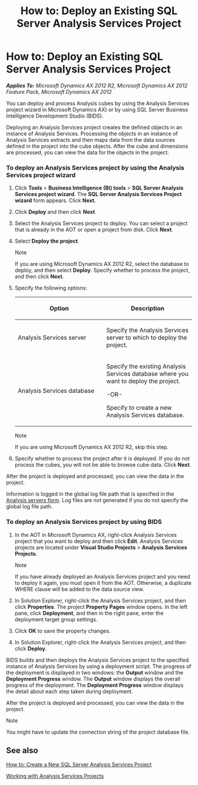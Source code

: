 ﻿---
title: 'How to: Deploy an Existing SQL Server Analysis Services Project'
TOCTitle: 'How to: Deploy an Existing SQL Server Analysis Services Project'
ms:assetid: 55ee3a4b-5889-418a-9a02-756b65f5f00f
ms:mtpsurl: https://technet.microsoft.com/en-us/library/Cc590284(v=AX.60)
ms:contentKeyID: 28119357
ms.date: 04/17/2013
mtps_version: v=AX.60
---

# How to: Deploy an Existing SQL Server Analysis Services Project 


_**Applies To:** Microsoft Dynamics AX 2012 R2, Microsoft Dynamics AX 2012 Feature Pack, Microsoft Dynamics AX 2012_

You can deploy and process Analysis cubes by using the Analysis Services project wizard in Microsoft Dynamics AX) or by using SQL Server Business Intelligence Development Studio (BIDS).

Deploying an Analysis Services project creates the defined objects in an instance of Analysis Services. Processing the objects in an instance of Analysis Services extracts and then maps data from the data sources defined in the project into the cube objects. After the cube and dimensions are processed, you can view the data for the objects in the project.

### To deploy an Analysis Services project by using the Analysis Services project wizard

1.  Click **Tools** \> **Business Intelligence (BI) tools** \> **SQL Server Analysis Services project wizard**. The **SQL Server Analysis Services Project wizard** form appears. Click **Next**.

2.  Click **Deploy** and then click **Next**.

3.  Select the Analysis Services project to deploy. You can select a project that is already in the AOT or open a project from disk. Click **Next**.

4.  Select **Deploy the project**.
    

    > [!NOTE]
    > <P>If you are using Microsoft Dynamics AX 2012 R2, select the database to deploy, and then select <STRONG>Deploy</STRONG>. Specify whether to process the project, and then click <STRONG>Next</STRONG>.</P>



5.  Specify the following options:
    
    <table>
    <colgroup>
    <col style="width: 50%" />
    <col style="width: 50%" />
    </colgroup>
    <thead>
    <tr class="header">
    <th><p>Option</p></th>
    <th><p>Description</p></th>
    </tr>
    </thead>
    <tbody>
    <tr class="odd">
    <td><p>Analysis Services server</p></td>
    <td><p>Specify the Analysis Services server to which to deploy the project.</p></td>
    </tr>
    <tr class="even">
    <td><p>Analysis Services database</p></td>
    <td><p>Specify the existing Analysis Services database where you want to deploy the project.</p>
    <p>-OR-</p>
    <p>Specify to create a new Analysis Services database.</p></td>
    </tr>
    </tbody>
    </table>
    

    > [!NOTE]
    > <P>If you are using Microsoft Dynamics AX 2012 R2, skip this step.</P>



6.  Specify whether to process the project after it is deployed. If you do not process the cubes, you will not be able to browse cube data. Click **Next**.

After the project is deployed and processed, you can view the data in the project.

Information is logged in the global log file path that is specified in the [Analysis servers form](https://technet.microsoft.com/en-us/library/hh597195\(v=ax.60\)). Log files are not generated if you do not specify the global log file path.

### To deploy an Analysis Services project by using BIDS

1.  In the AOT in Microsoft Dynamics AX, right-click Analysis Services project that you want to deploy and then click **Edit**. Analysis Services projects are located under **Visual Studio Projects** \> **Analysis Services Projects**.
    

    > [!NOTE]
    > <P>If you have already deployed an Analysis Services project and you need to deploy it again, you must open it from the AOT. Otherwise, a duplicate WHERE clause will be added to the data source view.</P>



2.  In Solution Explorer, right-click the Analysis Services project, and then click **Properties**. The project **Property Pages** window opens. In the left pane, click **Deployment**, and then in the right pane, enter the deployment target group settings.

3.  Click **OK** to save the property changes.

4.  In Solution Explorer, right-click the Analysis Services project, and then click **Deploy**.

BIDS builds and then deploys the Analysis Services project to the specified instance of Analysis Services by using a deployment script. The progress of the deployment is displayed in two windows: the **Output** window and the **Deployment Progress** window. The **Output** window displays the overall progress of the deployment. The **Deployment Progress** window displays the detail about each step taken during deployment.

After the project is deployed and processed, you can view the data in the project.


> [!NOTE]
> <P>You might have to update the connection string of the project database file.</P>



## See also

[How to: Create a New SQL Server Analysis Services Project](create-a-new-sql-server-analysis-services-project.md)

[Working with Analysis Services Projects](working-with-analysis-services-projects.md)

